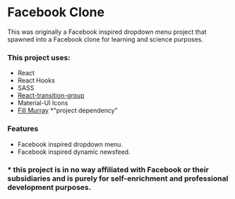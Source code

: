 # Facebook Clone

This was originally a Facebook inspired dropdown menu project that spawned into a Facebook clone for learning and science purposes.

### This project uses:

- React
- React Hooks
- SASS
- [React-transition-group](https://www.npmjs.com/package/react-transition-group)
- Material-UI Icons
- [Fill Murray](http://www.fillmurray.com/) \*"project dependency"

### Features

- Facebook inspired dropdown menu.
- Facebook inspired dynamic newsfeed.

### \* this project is in no way affiliated with Facebook or their subsidiaries and is purely for self-enrichment and professional development purposes.
